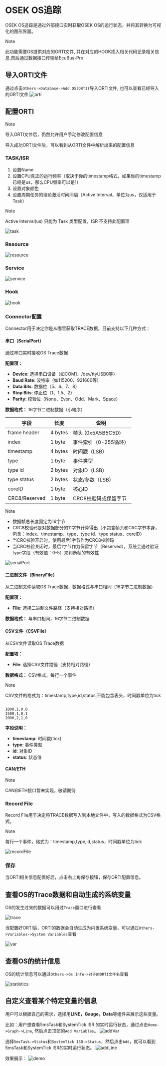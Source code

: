 
# OSEK OS追踪

OSEK OS追踪是通过外部接口实时获取OSEK OS的运行状态，并将其转换为可视化的图形界面。

> [!NOTE]
> 此功能需要OS提供对应的ORTI文件, 并在对应的HOOK插入相关代码记录相关信息,然后通过数据接口传输给EcuBus-Pro

## 导入ORTI文件

通过点击`Others->Database->Add OS(ORTI)`导入ORTI文件, 也可以查看已经导入的ORTI文件
![orti](orti.png)

## 配置ORTI

> [!NOTE]
> 导入ORTI文件后，仍然允许用户手动修改配置信息

导入成功ORTI文件后，可以看到从ORTI文件中解析出来的配置信息

### TASK/ISR

1. 设置Name
2. 设置CPU真正的运行频率（取决于你的timestamp格式，如果你的timestamp已经是us，那么CPU频率可以是1）
3. 设置对象颜色
4. 设置周期任务的理论激活时间间隔（Active Interval，单位为us，仅适用于Task）

> [!NOTE]
> Active Interval(us) 只能为 Task 类型配置，ISR 不支持此配置项

![task](task.png)


### Resource

![resource](resource.png)


### Service

![service](service.png)


### Hook

![hook](hook.png)

### Connector配置

Connector用于决定你是从哪里获取TRACE数据，目前支持以下几种方式：

#### 串口（SerialPort）

通过串口实时接收OS Trace数据

**配置项：**
- **Device**: 选择串口设备（如COM1、/dev/ttyUSB0等）
- **Baud Rate**: 波特率（如115200、921600等）
- **Data Bits**: 数据位（5、6、7、8）
- **Stop Bits**: 停止位（1、1.5、2）
- **Parity**: 校验位（None、Even、Odd、Mark、Space）

**数据格式：** 16字节二进制数据（小端序）

| 字段 | 长度 | 说明 |
|------|------|------|
| frame header | 4 bytes | 帧头 (0x5A5B5C5D) |
| index | 1 byte | 事件索引（0-255循环） |
| timestamp | 4 bytes | 时间戳（LSB） |
| type | 1 byte | 事件类型 |
| type id | 2 bytes | 对象ID（LSB） |
| type status | 2 bytes | 状态/参数（LSB） |
| coreID | 1 byte | 核心ID |
| CRC8/Reserved | 1 byte | CRC8校验码或保留字节 |


> [!NOTE]
> - 数据帧总长度固定为16字节
> - CRC8校验码是对数据部分的11字节计算得出（不包含帧头和CRC字节本身，包含：index、timestamp、type、type id、type status、coreID）
> - 当CRC校验开启时，使用最后1字节作为CRC8校验码
> - 当CRC校验关闭时，最后1字节作为保留字节（Reserved），系统会通过验证type字段（有效值：0-5）来判断帧的有效性

![serialPort](serialPort.png)

#### 二进制文件（BinaryFile）

从二进制文件读取OS Trace数据，数据格式与串口相同（16字节二进制数据）

**配置项：**
- **File**: 选择二进制文件路径（支持相对路径）

**数据格式：** 与串口相同，16字节二进制数据

#### CSV文件（CSVFile）

从CSV文件读取OS Trace数据

**配置项：**
- **File**: 选择CSV文件路径（支持相对路径）

**数据格式：** CSV格式，每行一个事件

> [!NOTE]
> CSV文件的格式为：timestamp,type,id,status,不能包含表头，时间戳单位为tick

```csv

1000,1,0,0
1500,1,0,1
2000,2,1,0
```

**字段说明：**
- **timestamp**: 时间戳(tick)
- **type**: 事件类型
- **id**: 对象ID
- **status**: 状态值

#### CAN/ETH

> [!NOTE]
> CAN和ETH接口暂未实现，敬请期待

### Record File

Record File用于决定将TRACE数据写入到本地文件中，写入的数据格式为CSV格式。

> [!NOTE]
> 每行一个事件，格式为：timestamp,type,id,status，时间戳单位为tick

![recordFile](record.png)


### 保存

当ORTI相关信息配置好后，点击右上角保存按钮，保存ORTI配置信息。


## 查看OS的Trace数据和自动生成的系统变量

OS的发生过来的数据可以用过`Trace`窗口进行查看

![trace](trace.png)


当配置好ORTI后，ORTI的数据会自动生成为内置系统变量，可以通过`Others->Variables->System Variables`查看

![var](var.png)

## 查看OS的统计信息

OS的统计信息可以通过`Others->Os Info->对于的ORTI文件名`查看

![statistics](info.png)

## 自定义查看某个特定变量的信息

用户可以根据自己的需求，选择用**LINE，Gauge，Data**等组件来展示这些变量。

比如：用户想查看5msTask和SystemTick ISR 的实时运行状态，通过点击`Home->Graph->Line`, 然后点击顶部的`Add Variables`。
![addVar](addLinVar.png)

选择`5msTask->Status`和`SystemTick ISR->Status`，然后点击`Add`，就可以看到5msTask和SystemTick ISR的实时运行状态。
![addLine](addVar2.png)

效果展示：
![demo](demo.png)







